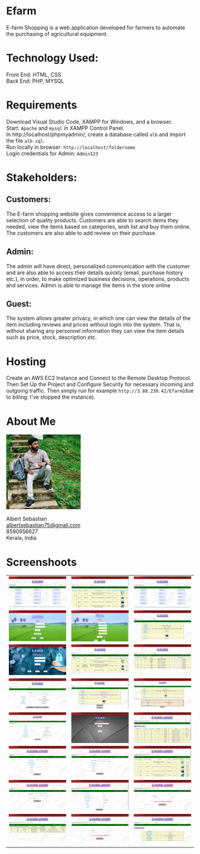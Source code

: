# Efarm
E-farm Shopping is a web application developed for farmers to automate the purchasing of agricultural equipment.

# Technology Used:
Front End: HTML, CSS<br>
Back End: PHP, MYSQL 

# Requirements
Download Visual Studio Code, XAMPP for Windows, and a browser.<br>
Start: `Apache` and `mysql` in XAMPP Control Panel.<br>
In http://localhost/phpmyadmin/, create a database called `alb` and import the file `alb.sql`.<br>
Run locally in browser: `http://localhost/foldername`<br>
Login credentials for Admin: `Admin123`

# Stakeholders:
## Customers: 
The E-farm shopping website gives convenience access to a larger selection of quality products. Customers are able to search items they needed, view the items based on categories, wish list and buy them online. The customers are also able to add review on their purchase.

## Admin:
The admin will have direct, personalized communication with the customer and are also able to access their details quickly (email, purchase history etc.), in order, to make optimized business decisions, operations, products and services. Admin is able to manage the items in the store online

## Guest: 
The system allows greater privacy, in which one can view the details of the item including reviews and prices without login into the system. That is, without sharing any personnel information they can view the item details such as price, stock, description etc.

# Hosting
Create an AWS EC2 Instance and Connect to the Remote Desktop Protocol. Then Set Up the Project and Configure Security for necessary incoming and outgoing traffic. Then simply run for example `http://3.88.230.42/Efarm`(due to billing: I've stopped the instance).

# About Me
<img src="./css/image/347393526_250171240894141_1652025665265698400_n.jpg" alt="drawing" width="200"/>

Albert Sebastian<br>
albertsebastian75@gmail.com<br>
8590956627<br>
Kerala, India

# Screenshoots
<table align="center" style="width:100%; border-collapse:collapse;">
    <tr>
      <td align="center"><img src="./css/screenshots/index.JPG" width="200"></td>
      <td align="center"><img src="./css/screenshots/view all.JPG" width="200"></td>
      <td align="center"><img src="./css/screenshots/cus index.JPG" width="200"></td>
    </tr>
    <tr>
      <td align="center"><img src="./css/screenshots/login.JPG" width="200"></td>
      <td align="center"><img src="./css/screenshots/signup.JPG" width="200"></td>
      <td align="center"><img src="./css/screenshots/guest ind view.JPG" width="200"></td>
    </tr>
    <tr>
      <td align="center"><img src="./css/screenshots/forgot password.JPG" width="200"></td>
      <td align="center"><img src="./css/screenshots/wislist.JPG" width="200"></td>
      <td align="center"><img src="./css/screenshots/order.JPG" width="200"></td>
    </tr>
    <tr>
      <td align="center"><img src="./css/screenshots/acount.JPG" width="200"></td>
      <td align="center"><img src="./css/screenshots/cust view indi.JPG" width="200"></td>
      <td align="center"><img src="./css/screenshots/confirm buy.JPG" width="200"></td>
    </tr>
    <tr>
      <td align="center"><img src="./css/screenshots/pay.JPG" width="200"></td>
      <td align="center"><img src="./css/screenshots/admin login.JPG" width="200"></td>
      <td align="center"><img src="./css/screenshots/admin index.JPG" width="200"></td>
    </tr>
    <tr>
      <td align="center"><img src="./css/screenshots/admin add.JPG" width="200"></td>
      <td align="center"><img src="./css/screenshots/admin ad.JPG" width="200"></td>
      <td align="center"><img src="./css/screenshots/admin mang.JPG" width="200"></td>
    </tr>
    <tr>
      <td align="center"><img src="./css/screenshots/admin image.JPG" width="200"></td>
      <td align="center"><img src="./css/screenshots/admin update.JPG" width="200"></td>
      <td align="center"><img src="./css/screenshots/admin delete.JPG" width="200"></td>
    </tr>
    <tr>
      <td align="center"><img src="./css/screenshots/admin usr view.JPG" width="200"></td>
      <td align="center"><img src="./css/screenshots/admin del usr.JPG" width="200"></td>
      <td align="center"><img src="./css/screenshots/admin ind usr view.JPG" width="200"></td>
    </tr>
  </table>